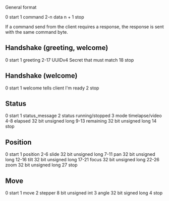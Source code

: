 General format

0		start
1		command
2-n 	data
n + 1	stop

If a command send from the client requires a response, the response is
sent with the same command byte.



Handshake (greeting, welcome)
-----------------------------------------------------------
0		  start
1		  greeting
2-17	UUIDv4					Secret that must match
18		stop


Handshake (welcome)
-----------------------------------------------------------
0		start
1		welcome					  tells client I'm ready
2		stop


Status
-----------------------------------------------------------
0		  start
1		  status_message
2		  status 					running/stopped
3		  mode 					  timelapse/video
4-8		elapsed					32 bit unsigned long
9-13	remaining				32 bit unsigned long
14		stop


Position
-----------------------------------------------------------
0		  start
1		  position
2-6		slide					32 bit unsigned long
7-11	pan						32 bit unsigned long
12-16	tilt 					32 bit unsigned long
17-21	focus 				32 bit unsigned long
22-26	zoom					32 bit unsigned long
27		stop


Move
-----------------------------------------------------------
0   start
1   move
2   stepper         8 bit unsigned int
3   angle           32 bit signed long
4   stop
